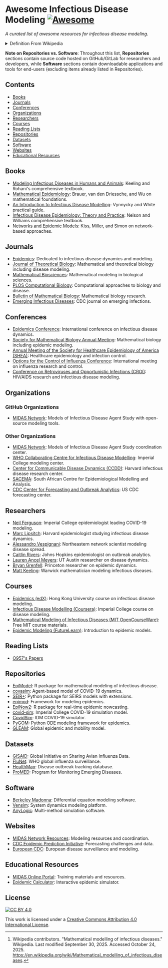 # Awesome Infectious Disease Modeling [![Awesome](https://awesome.re/badge-flat.svg)](https://awesome.re)

_A curated list of awesome resources for infectious disease modeling._

<details markdown=1>

<summary> Definition From Wikipedia </summary>

> [Mathematical models](https://en.wikipedia.org/wiki/Mathematical_model "Mathematical model") can project how [infectious diseases](https://en.wikipedia.org/wiki/Infectious_diseases "Infectious diseases") progress to show the likely outcome of an [epidemic](https://en.wikipedia.org/wiki/Epidemic "Epidemic") (including [in plants](https://en.wikipedia.org/wiki/Plant_disease_forecasting "Plant disease forecasting")) and help inform [public health](https://en.wikipedia.org/wiki/Public_health "Public health") and plant health interventions. Models use basic assumptions or collected statistics along with mathematics to find [parameters](https://en.wikipedia.org/wiki/Parameter "Parameter") for various infectious diseases and use those parameters to calculate the effects of different interventions, like mass [vaccination](https://en.wikipedia.org/wiki/Vaccination "Vaccination") programs. The modelling can help decide which intervention(s) to avoid and which to trial, or can predict future growth patterns, etc. [^wikipedia_citation]

[^wikipedia_citation]: Wikipedia contributors. "Mathematical modelling of infectious diseases." Wikipedia. Last modified September 30, 2025. Accessed October 24, 2025. <https://en.wikipedia.org/wiki/Mathematical_modelling_of_infectious_diseases>.

</details>


**Note on Repositories vs. Software**: Throughout this list, **Repositories** sections contain source code hosted on GitHub/GitLab for researchers and developers, while **Software** sections contain downloadable applications and tools for end-users (excluding items already listed in Repositories).

## Contents

- [Books](#books)
- [Journals](#journals)
- [Conferences](#conferences)
- [Organizations](#organizations)
- [Researchers](#researchers)
- [Courses](#courses)
- [Reading Lists](#reading-lists)
- [Repositories](#repositories)
- [Datasets](#datasets)
- [Software](#software)
- [Websites](#websites)
- [Educational Resources](#educational-resources)

## Books

- [Modeling Infectious Diseases in Humans and Animals](https://press.princeton.edu/books/hardcover/9780691116174/modeling-infectious-diseases-in-humans-and-animals): Keeling and Rohani's comprehensive textbook.
- [Mathematical Epidemiology](https://www.springer.com/gp/book/9783540789109): Brauer, van den Driessche, and Wu on mathematical foundations.
- [An Introduction to Infectious Disease Modelling](https://global.oup.com/academic/product/an-introduction-to-infectious-disease-modelling-9780198565765): Vynnycky and White practical guide.
- [Infectious Disease Epidemiology: Theory and Practice](https://www.amazon.com/Infectious-Disease-Epidemiology-Theory-Practice/dp/1449683797): Nelson and Williams comprehensive textbook.
- [Networks and Epidemic Models](https://academic.oup.com/book/27755): Kiss, Miller, and Simon on network-based approaches.

## Journals

- [Epidemics](https://www.journals.elsevier.com/epidemics): Dedicated to infectious disease dynamics and modeling.
- [Journal of Theoretical Biology](https://www.journals.elsevier.com/journal-of-theoretical-biology): Mathematical and theoretical biology including disease modeling.
- [Mathematical Biosciences](https://www.journals.elsevier.com/mathematical-biosciences): Mathematical modeling in biological sciences.
- [PLOS Computational Biology](https://journals.plos.org/ploscompbiol/): Computational approaches to biology and disease.
- [Bulletin of Mathematical Biology](https://www.springer.com/journal/11538): Mathematical biology research.
- [Emerging Infectious Diseases](https://wwwnc.cdc.gov/eid/): CDC journal on emerging infections.

## Conferences

- [Epidemics Conference](https://www.epidemics.elsevier.com/): International conference on infectious disease dynamics.
- [Society for Mathematical Biology Annual Meeting](https://www.smb.org/): Mathematical biology including epidemic modeling.
- [Annual Meeting of the Society for Healthcare Epidemiology of America (SHEA)](https://shea.confex.com/): Healthcare epidemiology and infection control.
- [Options for the Control of Influenza Conference](https://www.isirv.org/site/): International meeting on influenza research and control.
- [Conference on Retroviruses and Opportunistic Infections (CROI)](https://www.croiconference.org/): HIV/AIDS research and infectious disease modeling.

## Organizations

### GitHub Organizations

- [MIDAS Network](https://github.com/midas-network): Models of Infectious Disease Agent Study with open-source modeling tools.

### Other Organizations

- [MIDAS Network](https://midasnetwork.us/): Models of Infectious Disease Agent Study coordination center.
- [WHO Collaborating Centre for Infectious Disease Modelling](https://www.imperial.ac.uk/mrc-global-infectious-disease-analysis/): Imperial College modeling center.
- [Center for Communicable Disease Dynamics (CCDD)](https://ccdd.hsph.harvard.edu/): Harvard infectious disease research center.
- [SACEMA](https://www.sacema.org/): South African Centre for Epidemiological Modelling and Analysis.
- [CDC Center for Forecasting and Outbreak Analytics](https://www.cdc.gov/forecast-outbreak-analytics/): US CDC forecasting center.

## Researchers

- [Neil Ferguson](https://www.imperial.ac.uk/people/neil.ferguson): Imperial College epidemiologist leading COVID-19 modeling.
- [Marc Lipsitch](https://www.hsph.harvard.edu/marc-lipsitch/): Harvard epidemiologist studying infectious disease dynamics.
- [Alessandro Vespignani](https://www.networkscienceinstitute.org/people/alessandro-vespignani): Northeastern network scientist modeling disease spread.
- [Caitlin Rivers](https://www.jhsph.edu/faculty/directory/profile/4685/caitlin-rivers): Johns Hopkins epidemiologist on outbreak analytics.
- [Lauren Ancel Meyers](https://www.bio.utexas.edu/research/meyers/): UT Austin researcher on disease dynamics.
- [Bryan Grenfell](https://eeb.princeton.edu/people/bryan-grenfell): Princeton researcher on epidemic dynamics.
- [Matt Keeling](https://warwick.ac.uk/fac/sci/mathsys/people/keeling/): Warwick mathematician modeling infectious diseases.

## Courses

- [Epidemics (edX)](https://www.edx.org/): Hong Kong University course on infectious disease modeling.
- [Infectious Disease Modelling (Coursera)](https://www.coursera.org/): Imperial College course on disease modeling.
- [Mathematical Modeling of Infectious Diseases (MIT OpenCourseWare)](https://ocw.mit.edu/): Free MIT course materials.
- [Epidemic Modeling (FutureLearn)](https://www.futurelearn.com/): Introduction to epidemic models.

## Reading Lists

- [O957's Papers](assets/o957_reading_list.md)

## Repositories

- [EpiModel](https://github.com/statnet/EpiModel): R package for mathematical modeling of infectious disease.
- [covasim](https://github.com/InstituteforDiseaseModeling/covasim): Agent-based model of COVID-19 dynamics.
- [SEIR+](https://github.com/ryansmcgee/seirsplus): Python package for SEIRS models with extensions.
- [epimod](https://github.com/qBioTurin/epimod): Framework for modeling epidemics.
- [EpiNow2](https://github.com/epiforecasts/EpiNow2): R package for real-time epidemic nowcasting.
- [covid-sim](https://github.com/mrc-ide/covid-sim): Imperial College COVID-19 simulation model.
- [CovidSim](https://github.com/InstituteforDiseaseModeling/covasim): IDM COVID-19 simulator.
- [PyGOM](https://github.com/PublicHealthEngland/pygom): Python ODE modeling framework for epidemics.
- [GLEAM](https://github.com/gleamviz/gleam): Global epidemic and mobility model.

## Datasets

- [GISAID](https://www.gisaid.org/): Global Initiative on Sharing Avian Influenza Data.
- [FluNet](https://www.who.int/tools/flunet): WHO global influenza surveillance.
- [HealthMap](https://www.healthmap.org/): Disease outbreak tracking database.
- [ProMED](https://promedmail.org/): Program for Monitoring Emerging Diseases.

## Software

- [Berkeley Madonna](https://www.berkeley-madonna.com/): Differential equation modeling software.
- [Vensim](https://vensim.com/): System dynamics modeling platform.
- [AnyLogic](https://www.anylogic.com/): Multi-method simulation software.

## Websites

- [MIDAS Network Resources](https://midasnetwork.us/): Modeling resources and coordination.
- [CDC Epidemic Prediction Initiative](https://www.cdc.gov/flu/weekly/flusight/): Forecasting challenges and data.
- [European CDC](https://www.ecdc.europa.eu/): European disease surveillance and modeling.

## Educational Resources

- [MIDAS Online Portal](https://midasnetwork.us/): Training materials and resources.
- [Epidemic Calculator](http://gabgoh.github.io/COVID/index.html): Interactive epidemic simulator.

## License

[![CC BY 4.0](https://i.creativecommons.org/l/by/4.0/88x31.png)](https://creativecommons.org/licenses/by/4.0/)

This work is licensed under a [Creative Commons Attribution 4.0 International License](https://creativecommons.org/licenses/by/4.0/).
